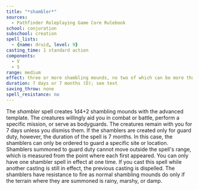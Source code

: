 ```yaml
---
title: "*shambler*"
sources:
  - Pathfinder Roleplaying Game Core Rulebook
school: conjuration
subschool: creation
spell_lists:
  - {name: druid, level: 9}
casting_time: 1 standard action
components:
  - V
  - S
range: medium
effect: three or more shambling mounds, no two of which can be more than 30 ft. apart; see text
duration: 7 days or 7 months (D); see text
saving_throw: none
spell_resistance: no
---
```


The *shambler* spell creates 1d4+2 shambling mounds with the advanced template. The creatures willingly aid you in combat or battle, perform a specific mission, or serve as bodyguards. The creatures remain with you for 7 days unless you dismiss them. If the shamblers are created only for guard duty, however, the duration of the spell is 7 months. In this case, the shamblers can only be ordered to guard a specific site or location. Shamblers summoned to guard duty cannot move outside the spell's range, which is measured from the point where each first appeared. You can only have one shambler spell in effect at one time. If you cast this spell while another casting is still in effect, the previous casting is dispelled. The shamblers have resistance to fire as normal shambling mounds do only if the terrain where they are summoned is rainy, marshy, or damp.

